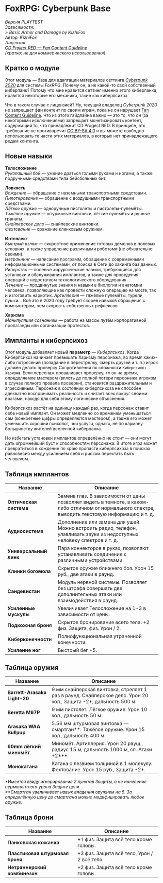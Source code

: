 # FoxRPG: Cyberpunk Base

*Версия PLAYTEST*  
*Зависимости:*  
*> Basic Armor and Damage by KizhiFox*  
*Автор: KizhiFox*  
*Лицензия:*  
*[CD Project RED — Fan Content Guideline](https://cdprojektred.com/en/fan-content)*  
*(кратко: не для коммерческого использования)*

## Кратко о модуле

Этот модуль — база для адаптации материалов сеттинга *[Cyberpunk 2020](https://cyberpunk.fandom.com/wiki/Cyberpunk_2020)* для системы *FoxRPG*. Почему он, а не какой-то свой собственный киберпанк? Потому что мне нравится сеттинг именно этого киберпанка, нравятся некоторые его механики, такие как киберпсихоз.

Что в таком случае с лицензией? Ну, текущий владелец *Cyberpunk 2020* не запрещает фан контент по своим играм, пока не он нарушает [Fan Content Guideline](https://cdprojektred.com/en/fan-content). Что из этого гайдлайна важно — это то, что он (за некоторыми исключениями) запрещает монетизировать контент, содержащий то, что принадлежит CD Progect RED. В принципе, это требование не противоречит [CC BY⁠-⁠SA 4⁠.⁠0](https://creativecommons.org/licenses/by-sa/4.0/) и вы можете свободно использовать те части этих материалов, в которых нет принадлежащего редам контента.

## Новые навыки

**Телосложение**  
*Рукопашный бой* — умение драться голыми руками и ногами, а также подручными средствами типа бейсбольных бит.


**Ловкость**  
*Вождение* — обращение с наземными транспортными средствами.  
*Пилотирование* — обращение с воздушными транспортными средствами.  
*Лёгкое оружие* — одноручные пистолеты и пистолеты-пулемёты.  
*Тяжёлое оружие* — штурмовые винтовки, лёгкие пулемёты и ручные гранаты.  
*Снайперское дело* — снайперские винтовки.  
*Фехтование* — сражение клинковым оружием.

**Интеллект**  
*Быстрый взлом* — скоростное применение готовых демонов в полевых условиях, а также управление различными роботами (не обязательно своими).  
*Нетраннинг* — написание программ, обращение с современными информационными системами, от поиска в Сети до хакинга баз данных.  
*Риперство* — полевые хирургические навыки, требующиеся для установки и обслуживания имплантов, а также для проведения операций с недостатком технологического оборудования.  
*Лечение* — продвинутые знания и навыки в биологии и анатомии человека, позволяющие как провести сложную операцию на мозге, так и изготовить наркотик.
*Артиллерия* — тяжёлые пулемёты, турели, пушки... Всё это в 2020 году требует скорее навыков обращения с компьютером, чем скорость собственных рефлексов

**Харизма**  
*Манипуляция сознанием* — работа на массы путём корпоративной пропаганды или организации протестов.

## Импланты и киберпсихоз

Этот модуль добавляет новый **параметр** — *Киберпсихоз*. Когда Киберпсихоз начинает превышать Харизму персонажа, во время каких-либо потрясений (попадание в перестрелку, смерть друзей и т. п.) игрок должен делать проверку Сопротивления по сложности `Киберпсихоз - Харизма`. Если персонаж проваливает проверку, то он на время, определяемое мастером (вплоть до полной потери персонажа игроком в случае полного провала проверки), становится раздражительным и агрессивным. Персонаж в состоянии киберпсихоза не способен адекватно воспринимать реальность и считает всех вокруг своими врагами, находя для себя этому логические объяснения.

Киберпсихоз растёт на единицу каждый раз, когда персонаж ставит себе новый имплант. Он может медленно со временем уменьшаться сам (конкретные цифры определяются мастером), а также его может уменьшить хороший психолог, чьи услуги, однако, не по карману большинству жителей вселенной киберпанка.

Но избегать установки имплантов определённо не стоит — они могут дать огромнейший буст к способностям персонажа. В итоге игра может превратиться в хождение по краю пропасти киберпсихоза в поисках равновесия между усилением себя и риском перестать быть человеком.

## Таблица имплантов

Название | Описание
--- | ---
**Оптическая система** | Замена глаз. В зависимости от цены позволяет видеть в темноте, в каком-либо отличном от нормального спектре, выводить текстовую информацию и т. д.
**Аудиосистема** | Дополнение или замена для ушей. Можно встроить радио, телефон, улавливать звуки из недоступных человеку спектров и т. д.
**Универсальный линк** | Пара коннекторов в руках, позволяют устанавливать соединение с различными устройствами.
**Клинки богомола** | Скрытое оружие ближнего боя. Урон 15 руб., две атаки в раунд.
**Сандевистан** | Модуль нервной системы. Позволяет без штрафа совершать две дополнительных атаки или взаимодействия в раунд.
**Усиленные мускулы** | Увеличивает Телосложение на 1-3 в зависимости от цены.
**Подкожная броня** | Скрытое бронирование всего тела. +2 физ. Защита, физ. Урон / 2.
**Киберконечности** | Полнофункциональная утраченной конечности.
**Усиление ног** | Быстрый бег +5.

## Таблица оружия

Название | Описание
--- | ---
**Barrett-Arasaka Light-20** | 9 мм снайперская винтовка, стреляет 1 раз в раунд. Снайперское дело. Урон 20 кол., Защита -2\*, дальность 500 м. 
**Beretta M97P** | 9 мм пистолет. Лёгкое оружие. Урон 10 кол., дальность 50 м.
**Arasaka WAA Bullpup** | 5.56 мм штурмовая винтовка — смартган\*\*.  Тяжёлое оружие. Урон 15 кол., дальность 400 м.
**60mm лёгкий миномёт** | Миномёт. Артиллерия. Урон 20 рвущ., радиус 15 м, дальность 1000 м, сл. Атаки +2\*\*\*.
**Монокатана** | Катана с лезвием толщиной в 1 молекулу. Фехтование. Урон 15 руб., Защита -2\*.

*\*Имеется ввиду игнорирование 2 пунктов Защиты, а не нанесение перманентного урона Защите цели.*  
*\*\*Смартган увеличивает навык владения оружием на 5. За определённую цену до смартгана можно модифицировать любое оружие.*

## Таблица брони

Название | Описание
--- | ---
**Панковская кожанка** | +1 физ. Защита всё тело кроме головы.
**Пластиковая штурмовая броня** | +3 физ. Защита всё тело, Урон / 2 всё тело.
**Нетраннерский комбинезон** | +2 физ. Защита всё тело кроме головы.
